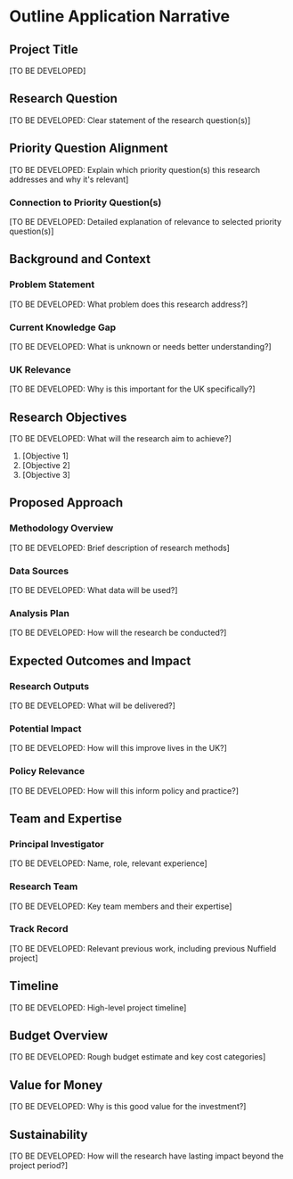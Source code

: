# Outline Application Narrative

## Project Title

[TO BE DEVELOPED]

## Research Question

[TO BE DEVELOPED: Clear statement of the research question(s)]

## Priority Question Alignment

[TO BE DEVELOPED: Explain which priority question(s) this research addresses and why it's relevant]

### Connection to Priority Question(s)

[TO BE DEVELOPED: Detailed explanation of relevance to selected priority question(s)]

## Background and Context

### Problem Statement

[TO BE DEVELOPED: What problem does this research address?]

### Current Knowledge Gap

[TO BE DEVELOPED: What is unknown or needs better understanding?]

### UK Relevance

[TO BE DEVELOPED: Why is this important for the UK specifically?]

## Research Objectives

[TO BE DEVELOPED: What will the research aim to achieve?]

1. [Objective 1]
2. [Objective 2]
3. [Objective 3]

## Proposed Approach

### Methodology Overview

[TO BE DEVELOPED: Brief description of research methods]

### Data Sources

[TO BE DEVELOPED: What data will be used?]

### Analysis Plan

[TO BE DEVELOPED: How will the research be conducted?]

## Expected Outcomes and Impact

### Research Outputs

[TO BE DEVELOPED: What will be delivered?]

### Potential Impact

[TO BE DEVELOPED: How will this improve lives in the UK?]

### Policy Relevance

[TO BE DEVELOPED: How will this inform policy and practice?]

## Team and Expertise

### Principal Investigator

[TO BE DEVELOPED: Name, role, relevant experience]

### Research Team

[TO BE DEVELOPED: Key team members and their expertise]

### Track Record

[TO BE DEVELOPED: Relevant previous work, including previous Nuffield project]

## Timeline

[TO BE DEVELOPED: High-level project timeline]

## Budget Overview

[TO BE DEVELOPED: Rough budget estimate and key cost categories]

## Value for Money

[TO BE DEVELOPED: Why is this good value for the investment?]

## Sustainability

[TO BE DEVELOPED: How will the research have lasting impact beyond the project period?]
